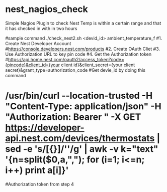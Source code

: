 # nest_nagios_check
Simple Nagios Plugin to check Nest Temp is within a certain range and that it has checked in with in two hours

#sample command ./check_nest2.sh <devid_id> ambient_temperature_f
#1. Create Nest Developer Account
#https://console.developers.nest.com/products
#2. Create OAuth Cliet
#3. Use Authorization URL to key pin code
#4. Get the Authorization token
#https://api.home.nest.com/oauth2/access_token?code={pincode}&client_id={your client id}&client_secret={your client secret}&grant_type=authorization_code
#Get devie_id by doing this command
# /usr/bin/curl  --location-trusted -H "Content-Type: application/json" -H "Authorization: Bearer <auhtorization toke>" -X GET https://developer-api.nest.com/devices/thermostats | sed -e 's/[{}]/''/g' |      awk -v k="text" '{n=split($0,a,","); for (i=1; i<=n; i++) print a[i]}'
#Authorization token from step 4
